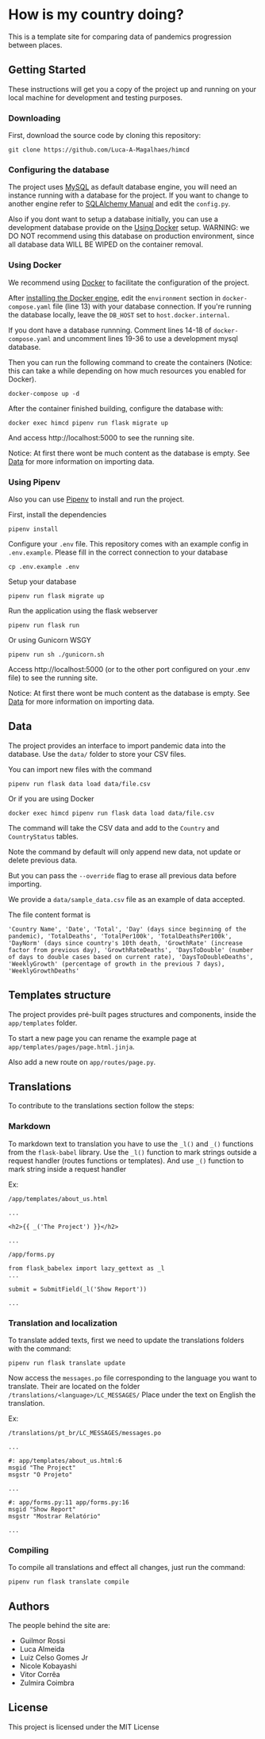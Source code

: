 # How is my country doing?

This is a template site for comparing data of pandemics progression between places.

## Getting Started

These instructions will get you a copy of the project up and running on your local machine for development and testing purposes.

### Downloading

First, download the source code by cloning this repository:

```
git clone https://github.com/Luca-A-Magalhaes/himcd
```

### Configuring the database

The project uses [MySQL](https://www.mysql.com/downloads/) as default database engine, you will need an instance running with a database for the project. If you want to change to another engine refer to [SQLAlchemy Manual](https://docs.sqlalchemy.org/en/14/core/engines.html) and edit the `config.py`.

Also if you dont want to setup a database initially, you can use a development database provide on the [Using Docker](#using-docker) setup. WARNING: we DO NOT recommend using this database on production environment, since all database data WILL BE WIPED on the container removal.

### Using Docker

We recommend using [Docker](https://www.docker.com/) to facilitate the configuration of the project.

After [installing the Docker engine](https://www.docker.com/get-started), edit the `environment` section in `docker-compose.yaml` file (line 13) with your database connection. If you're running the database locally, leave the `DB_HOST` set to `host.docker.internal`.

If you dont have a database runnning. Comment lines 14-18 of `docker-compose.yaml` and uncomment lines 19-36 to use a development mysql database.

Then you can run the following command to create the containers (Notice: this can take a while depending on how much resources you enabled for Docker).

```
docker-compose up -d
```

After the container finished building, configure the database with:

```
docker exec himcd pipenv run flask migrate up
```

And access http://localhost:5000 to see the running site.

Notice: At first there wont be much content as the database is empty. See [Data](#data) for more information on importing data.

### Using Pipenv

Also you can use [Pipenv](https://github.com/pypa/pipenv) to install and run the project.

First, install the dependencies

```
pipenv install
```

Configure your `.env` file. This repository comes with an example config in `.env.example`. Please fill in the correct connection to your database

```
cp .env.example .env
```

Setup your database
```
pipenv run flask migrate up
```

Run the application using the flask webserver

```
pipenv run flask run
```

Or using Gunicorn WSGY

```
pipenv run sh ./gunicorn.sh
```

Access http://localhost:5000 (or to the other port configured on your .env file) to see the running site.

Notice: At first there wont be much content as the database is empty. See [Data](#data) for more information on importing data.

## Data

The project provides an interface to import pandemic data into the database. Use the `data/` folder to store your CSV files.

You can import new files with the command

```
pipenv run flask data load data/file.csv
```

Or if you are using Docker

```
docker exec himcd pipenv run flask data load data/file.csv
```

The command will take the CSV data and add to the `Country` and `CountryStatus` tables.

Note the command by default will only append new data, not update or delete previous data.

But you can pass the `--override` flag to erase all previous data before importing.

We provide a `data/sample_data.csv` file as an example of data accepted.

The file content format is

```
'Country Name', 'Date', 'Total', 'Day' (days since beginning of the pandemic), 'TotalDeaths', 'TotalPer100k', 'TotalDeathsPer100k', 'DayNorm' (days since country's 10th death, 'GrowthRate' (increase factor from previous day), 'GrowthRateDeaths', 'DaysToDouble' (number of days to double cases based on current rate), 'DaysToDoubleDeaths', 'WeeklyGrowth' (percentage of growth in the previous 7 days), 'WeeklyGrowthDeaths'
```

## Templates structure

The project provides pré-built pages structures and components, inside the `app/templates` folder.

To start a new page you can rename the example page at `app/templates/pages/page.html.jinja`.

Also add a new route on `app/routes/page.py`.

## Translations

To contribute to the translations section follow the steps:

### Markdown

To markdown text to translation you have to use the `_l()` and `_()` functions from the `flask-babel` library. Use the `_l()` function to mark strings outside a request handler (routes functions or templates). And use `_()` function to mark string inside a request handler

Ex:

`/app/templates/about_us.html`
```
...

<h2>{{ _('The Project') }}</h2>

...
```

`/app/forms.py`
```
from flask_babelex import lazy_gettext as _l
...

submit = SubmitField(_l('Show Report'))

...
```

### Translation and localization

To translate added texts, first we need to update the translations folders with the command:


```
pipenv run flask translate update
```

Now access the `messages.po` file corresponding to the language you want to translate. Their are located on the folder `/translations/<language>/LC_MESSAGES/`
Place under the text on English the translation.

Ex:

`/translations/pt_br/LC_MESSAGES/messages.po`

```
...

#: app/templates/about_us.html:6
msgid "The Project"
msgstr "O Projeto"

...

#: app/forms.py:11 app/forms.py:16
msgid "Show Report"
msgstr "Mostrar Relatório"

...
```

### Compiling

To compile all translations and effect all changes, just run the command:

```
pipenv run flask translate compile
```

## Authors

The people behind the site are:

- Guilmor Rossi
- Luca Almeida
- Luiz Celso Gomes Jr
- Nicole Kobayashi
- Vitor Corrêa
- Zulmira Coimbra

## License

This project is licensed under the MIT License
